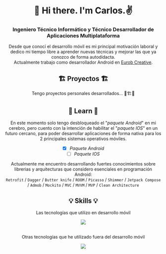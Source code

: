 <div align="center">
  
# 👋 Hi there. I'm Carlos.✌️
### Ingeniero Técnico Informático y Técnico Desarrollador de Aplicaciones Multiplataforma</h3>

<!-- I’m currently working in  and developing myself in Android Kotlin knowledge (mainly Kotlin). -->
Desde que conocí el desarrollo móvil es mi principal motivación laboral y dedico mi tiempo libre a aprender nuevas técnicas y mejorar las que ya conozco de forma autodidacta.<br/>
Actualmente trabajo como desarrollador Android en [Eurob Creative](https://eurob.com).


## 🏗️ Proyectos 🏗️
Tengo proyectos personales desarrollados... 🚧🏗️🚧


## 🧠 Learn 🧠
En este momento solo tengo desbloqueado el "<i>paquete Android</i>" en mi cerebro, pero cuento con la intención de habilitar el "<i>paquete IOS</i>" en un futuro cercano, para poder desarrollar aplicaciones de forma nativa para los 2 principales sistemas operativos móviles.

- [x] <i>Paquete Android</i>
- [ ] <i>Paquete IOS</i>

Actualmente me encuentro desarrollando fuertes conocimientos sobre librerias y arquitecturas que considero esenciales en programación Android:<br />
`Retrofit` / `Dagger` / `Butter knife` / `ROOM` / `Picasso` / `Shimmer` / `Jetpack Compose` / `Admob` / `Mockito` / `MVC` / `MVVM` / `MVP` / `Clean Architecture`


## 💡 Skills 💡
Las tecnologías que utilizo en desarrollo móvil

<img src="https://skillicons.dev/icons?i=androidstudio,kotlin,java,gradle,git,github,postman,sqlite,atom,php" />

<br />
<br />

Otras tecnologías que he utilizado fuera del desarrollo móvil

<img src="https://skillicons.dev/icons?i=github,linux,linkedin,mysql,vim,c,arduino,html,css,eclipse,hibernate,ps,ai,vscode,vue" />




<!--
## 📫 Conéctame 📫

[![My Skills](https://skillicons.dev/icons?i=linkedin)](https://www.linkedin.com/in/carloscga/)

[![My Skills](https://upload.wikimedia.org/wikipedia/commons/thumb/7/7e/Gmail_icon_%282020%29.svg/2560px-Gmail_icon_%282020%29.svg.png)](https://skillicons.dev)
-->

</div>





<!--
**CarlosCGA/CarlosCGA** is a ✨ _special_ ✨ repository because its `README.md` (this file) appears on your GitHub profile.

Here are some ideas to get you started:

- 🔭 I’m currently working on ...
- 🌱 I’m currently learning ...
- 👯 I’m looking to collaborate on ...
- 🤔 I’m looking for help with ...
- 💬 Ask me about ...
- 📫 How to reach me: ...
- 😄 Pronouns: ...
- ⚡ Fun fact: ...
![My Skills](https://skillicons.dev/icons?i=kotlin,java,androidstudio,gradle,git,github,linux,linkedin,postman,sqlite,atom)
-->
